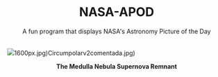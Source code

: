 <div align="center">
  <h1>
    NASA-APOD
  </h1>
</div>
  
<div align="center">
  A fun program that displays NASA's Astronomy Picture of the Day
</div>

<br>

![](https://apod.nasa.gov/apod/image/2304/CTB1_Sibbald_6209.jpg)1600px.jpg)Circumpolarv2comentada.jpg)

<p align = "center">
  <b>The Medulla Nebula Supernova Remnant</b>
</p>
